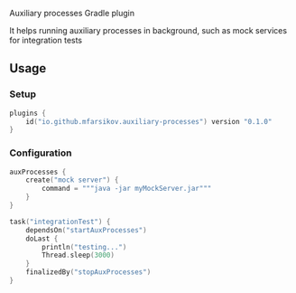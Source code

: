 Auxiliary processes Gradle plugin

It helps running auxiliary processes in background, such as mock services for integration tests

## Usage

### Setup

```kotlin
plugins {
    id("io.github.mfarsikov.auxiliary-processes") version "0.1.0"
}
```

### Configuration

```kotlin
auxProcesses {
    create("mock server") {
        command = """java -jar myMockServer.jar"""
    }
}

task("integrationTest") {
    dependsOn("startAuxProcesses")
    doLast {
        println("testing...")
        Thread.sleep(3000)
    }
    finalizedBy("stopAuxProcesses")
}
```
